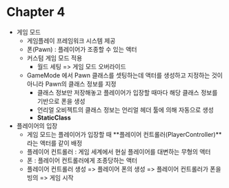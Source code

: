 # Chapter 4
 - 게임 모드
	- 게임플레이 프레임워크 시스템 제공
	- 폰(Pawn) : 플레이어가 조종할 수 있는 액터
	- 커스텀 게임 모드 적용
		- 월드 세팅 => 게임 모드 오버라이드
	- GameMode 에서 Pawn 클래스를 셋팅하는데 액터를 생성하고 지정하는 것이 아니라 Pawn의 클래스 정보를 지정
		- 클래스 정보만 저장해놓고 플레이어가 입장할 때마다 해당 클래스 정보를 기반으로 폰을 생성
		- 언리얼 오비젝트의 클래스 정보는 언리얼 헤더 툴에 의해 자동으로 생성
		- **StaticClass**
 - 플레이어의 입장
	- 게임 모드는 플레이어가 입장할 때 **플레이어 컨트롤러(PlayerController)**라는 액터를 같이 배정
	- 플레이어 컨트롤러 : 게임 세계에서 현실 플레이어를 대변하는 무형의 액터
	- 폰 : 플레이어 컨트롤러에게 조종당하는 액터
	- 플레이어 컨트롤러 생성 => 플레이어 폰의 생성 => 플레이어 컨트롤러가 폰을 빙의 => 게임 시작